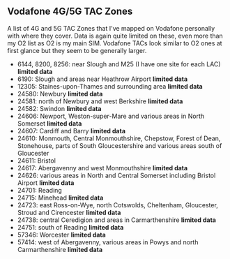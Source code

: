 ## Vodafone 4G/5G TAC Zones

A list of 4G and 5G TAC Zones that I've mapped on Vodafone personally with where they cover. Data is again quite limited on these, even more than my O2 list as O2 is my main SIM. Vodafone TACs look similar to O2 ones at first glance but they seem to be generally larger.

* 6144, 8200, 8256: near Slough and M25 (I have one site for each LAC) **limited data**
* 6190: Slough and areas near Heathrow Airport **limited data**
* 12305: Staines-upon-Thames and surrounding area **limited data**
* 24580: Newbury **limited data**
* 24581: north of Newbury and west Berkshire **limited data**
* 24582: Swindon **limited data**
* 24606: Newport, Weston-super-Mare and various areas in North Somerset **limited data**
* 24607: Cardiff and Barry **limited data**
* 24610: Monmouth, Central Monmouthshire, Chepstow, Forest of Dean, Stonehouse, parts of South Gloucestershire and various areas south of Gloucester
* 24611: Bristol
* 24617: Abergavenny and west Monmouthshire **limited data**
* 24626: various areas in North and Central Somerset including Bristol Airport **limited data**
* 24701: Reading
* 24715: Minehead **limited data**
* 24723: east Ross-on-Wye, north Cotswolds, Cheltenham, Gloucester, Stroud and Cirencester **limited data**
* 24738: central Ceredigion and areas in Carmarthenshire **limited data**
* 24751: south of Reading **limited data**
* 57346: Worcester **limited data**
* 57414: west of Abergavenny, various areas in Powys and north Carmarthenshire **limited data**
